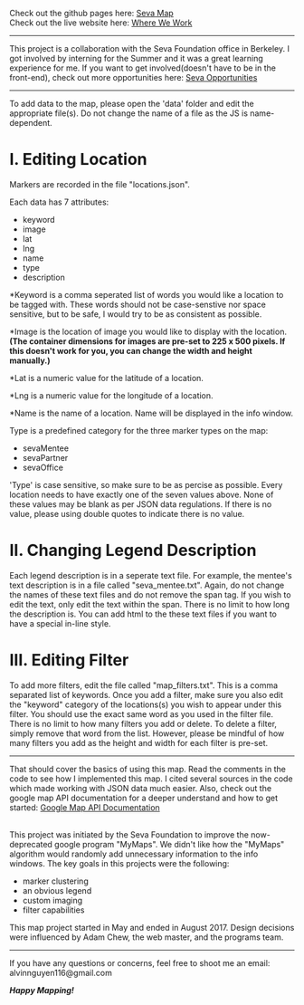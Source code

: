 Check out the github pages here: <a href="https://alvinnguyen116.github.io/seva-map/" target="_blank"> Seva Map </a> <br>
Check out the live website here: <a href="http://www.seva.org/site/PageServer?pagename=programs/prevent_blindness&_ga=2.77450645.182892957.1501700893-359267843.1484544530" target="_blank"> Where We Work </a> <br>
<hr>
This project is a collaboration with the Seva Foundation office in Berkeley. I got involved by interning for the Summer and it was a great learning experience for me. If you want to get involved(doesn't have to be in the front-end), check out more opportunities here: <a href="http://www.seva.org/site/PageServer?pagename=getinvolved/volunteer#.WYIkUYgrLIV" target='_blank'> Seva Opportunities</a>
<hr>
To add data to the map, please open the 'data' folder and edit the appropriate file(s). Do not change the name of a file as the JS is name-dependent.

<h1>I. Editing Location</h1>
<p> Markers are recorded in the file "locations.json". 

Each data has 7 attributes:
  - keyword
  - image
  - lat
  - lng
  - name
  - type
  - description 
  
*Keyword is a comma seperated list of words you would like a location to be tagged with. These words should not be case-senstive nor space sensitive, but to be safe, I would try to be as consistent as possible. 

*Image is the location of image you would like to display with the location. <b>(The container dimensions for images are pre-set to 225 x 500 pixels. If this doesn't work for you, you can change the width and height manually.)</b> 

*Lat is a numeric value for the latitude of a location. 

*Lng is a numeric value for the longitude of a location. 

*Name is the name of a location. Name will be displayed in the info window. 

Type is a predefined category for the three marker types on the map: 
  - sevaMentee
  - sevaPartner
  - sevaOffice

'Type' is case sensitive, so make sure to be as percise as possible. Every location needs to have exactly one of the seven values above. 
None of these values may be blank as per JSON data regulations. If there is no value, please using double quotes to indicate there is no value. 
</p>

<h1>II. Changing Legend Description</h1>

Each legend description is in a seperate text file. For example, the mentee's text description is in a file called "seva_mentee.txt". Again, do not change the names of these text files and do not remove the span tag. If you wish to edit the text, only edit the text within the span. There is no limit to how long the description is. You can add html to the these text files if you want to have a special in-line style.

<h1>III. Editing Filter</h1>

To add more filters, edit the file called "map_filters.txt". This is a comma separated list of keywords. Once you add a filter, make sure you also edit the "keyword" category of the locations(s) you wish to appear under this filter. You should use the exact same word as you used in the filter file. There is no limit to how many filters you add or delete. To delete a filter, simply remove that word from the list. However, please be mindful of how many filters you add as the height and width for each filter is pre-set.
<hr>
That should cover the basics of using this map. Read the comments in the code to see how I implemented this map. I cited several sources in the code which made working with JSON data much easier. Also, check out the google map API documentation for a deeper understand and how to get started: <a href="https://developers.google.com/maps/documentation/" target='_blank'>Google Map API Documentation</a> <br><br>

This project was initiated by the Seva Foundation to improve the now-deprecated google program "MyMaps". We didn't like how the "MyMaps" algorithm would randomly add unnecessary information to the info windows. The key goals in this projects were the following: 
  - marker clustering 
  - an obvious legend 
  - custom imaging 
  - filter capabilities
<p> This map project started in May and ended in August 2017. Design decisions were influenced by Adam Chew, the web master, and the programs team. </p>
<hr>
If you have any questions or concerns, feel free to shoot me an email: alvinnguyen116@gmail.com 

<b><em>Happy Mapping!</em></b> 


